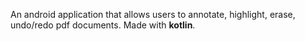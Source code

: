 An android application that allows users to annotate, highlight, erase, undo/redo pdf documents. Made with **kotlin**.
